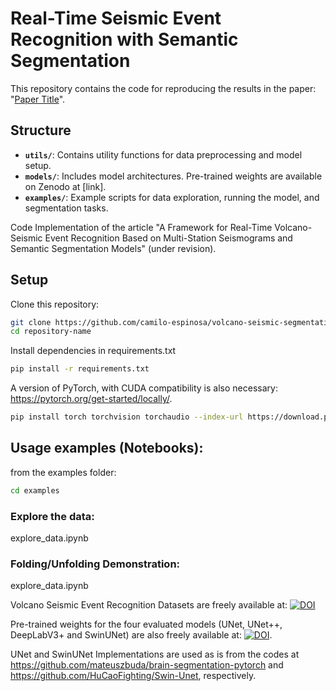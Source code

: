 
# Real-Time Seismic Event Recognition with Semantic Segmentation


This repository contains the code for reproducing the results in the paper: "[Paper Title](link-to-paper)".

## Structure
- **`utils/`**: Contains utility functions for data preprocessing and model setup.
- **`models/`**: Includes model architectures. Pre-trained weights are available on Zenodo at [link].
- **`examples/`**: Example scripts for data exploration, running the model, and segmentation tasks.



Code Implementation of the article "A Framework for Real-Time Volcano-Seismic Event Recognition Based on Multi-Station Seismograms and Semantic Segmentation Models" (under revision).

## Setup
Clone this repository:
```bash
git clone https://github.com/camilo-espinosa/volcano-seismic-segmentation.git
cd repository-name
```
Install dependencies in requirements.txt

```bash
pip install -r requirements.txt
```
A version of PyTorch, with CUDA compatibility is also necessary: https://pytorch.org/get-started/locally/.

```bash
pip install torch torchvision torchaudio --index-url https://download.pytorch.org/whl/cu124
```

## Usage examples (Notebooks):

from the examples folder:
```bash
cd examples
```
### Explore the data: 
explore_data.ipynb

### Folding/Unfolding Demonstration: 
explore_data.ipynb

Volcano Seismic Event Recognition
Datasets are freely available at: 
[![DOI](https://zenodo.org/badge/DOI/10.5281/zenodo.1234567.svg)](10.5281/zenodo.13901244)

Pre-trained weights for the four evaluated models (UNet, UNet++, DeepLabV3+ and SwinUNet) are also freely available at: 
[![DOI](https://zenodo.org/badge/DOI/10.5281/zenodo.1234567.svg)](10.5281/zenodo.13902232).

UNet and SwinUNet Implementations are used as is from the codes at https://github.com/mateuszbuda/brain-segmentation-pytorch and https://github.com/HuCaoFighting/Swin-Unet, respectively.
